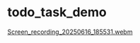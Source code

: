 # todo_task_demo

[Screen_recording_20250616_185531.webm](https://github.com/user-attachments/assets/6b953853-a3a6-43f5-b8c8-3e823b3dbb59)
